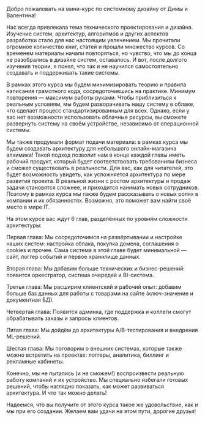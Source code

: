 Добро пожаловать на мини-курс по системному дизайну от Димы и Валентина!

Нас всегда привлекала тема технического проектирования и дизайна. Изучение систем, архитектур, алгоритмов и других аспектов разработки стало для нас настоящим увлечением. Мы прочитали огромное количество книг, статей и прошли множество курсов. Со временем материалы начали повторяться, но чувство, что мы до конца не разобрались в дизайне систем, оставалось. И вот, после долгого изучения теории, я понял, что так и не научился самостоятельно создавать и поддерживать такие системы.

В рамках этого курса мы будем минимизировать теорию и правила написания грамотного кода, сосредоточившись на практике. Минимум повторения — максимум работы руками. Чтобы приблизиться к реальным условиям, мы будем разворачивать нашу систему в облаке, что сделает процесс стандартизированным для всех. Однако, если у вас нет возможности использовать облачные ресурсы, вы сможете развернуть систему на своём устройстве, независимо от операционной системы.

Мы также продумали формат подачи материала: в рамках курса мы будем создавать архитектуру для небольшого онлайн-магазина алхимика! Такой подход позволит нам в конце каждой главы иметь рабочий продукт, который будет соответствовать требованиям бизнеса и сможет существовать в реальности. Для вас, как для читателей, это будет возможность увидеть, как усложняется архитектура по мере развития проекта. В реальной жизни с ростом архитектуры и продаж задачи становятся сложнее, и приходится нанимать новых сотрудников. Поэтому в рамках курса мы также будем рассказывать о новых ролях в компании и их обязанностях. Возможно, это поможет вам найти своё место в мире IT.

На этом курсе вас ждут 6 глав, разделённых по уровням сложности архитектуры:

Первая глава: Мы сосредоточимся на развёртывании и настройке наших систем: настройка облака, покупка домена, соглашения о cookies и прочее. Сама система в этой главе будет минимальной — сайт, логгер событий и первое хранилище данных.

Вторая глава: Мы добавим больше технических и бизнес-решений: появится оркестратор, система очередей и BI-система.

Третья глава: Мы расширим клиентский и рабочий опыт: добавим больше баз данных для работы с товарами на сайте (ключ-значение и документная БД).

Четвёртая глава: Появится админка, где поддержка и коллеги смогут обрабатывать заказы и запросы клиентов.

Пятая глава: Мы дойдём до архитектуры A/B-тестирования и внедрения ML-решений.

Шестая глава: Мы поговорим о внешних системах, которые также можно встретить на проектах: логгеры, аналитика, биллинг и рекламные кабинеты.

Конечно, мы не пытались (и не сможем!) воспроизвести реальную работу компаний и их устройство. Мы специально избегали готовых решений, чтобы наглядно показать, как может развиваться архитектура. И что так можно делать!

Надеемся, что вы получите от этого курса такое же удовольствие, как и мы при его создании. Желаем вам удачи на этом пути, дорогие друзья!
